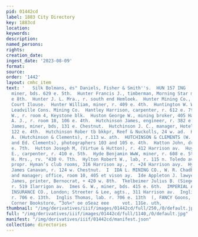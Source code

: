 ```yaml
---
pid: 01442cd
label: 1883 City Directory
key: 1883cd
location: 
keywords: 
description: 
named_persons: 
rights: 
creation_date: 
ingest_date: '2023-08-09'
format: 
source: 
order: '1442'
layout: cmhc_item
text: '   Silk Bolmans, és" Daniels, Fisher & Smith''s.  HUN 157 ING     Hunter Edward,
  miner, bds. 629 e. 5th.  Hunter Francis J., timberman, Morning Star mine, r. 808
  e 8th.  Hunter J. L. Mra., r. south end Hemloek.  Hunter Mining Co., office, basement
  Court Ilouse.  Hunter William, miner, r. 409 e. 4th.  Huntington W. W. surveyor,
  Leadville Cons. Mining Co.  Hantley Harrison, carpenter, r. 612 e. 7th.  Hurd Frank
  W., r. room 4, Keystone blk.  Huston George W., mining broker, 405 Ha:  Hutchinson
  A. J., r. room 18, 106 e. 4th.  Hutchinson James, engineer, r. 382 e. 6th.  Hetchinson
  James, miner, bds, 131 e. Chestnut.  Hutchinson J. C., manager, Hotel Hutchinson,
  122 e. 4th.  Hutchinson Rober tb bkkpr, Reef & Nuckolls, 24 w. ad.  Hutchinson William,
  A. (Hutchinson & Clements), r.113 w. ath.  HUTCHINSON & CLEMENTS (W. A. Hutchinson
  and Ed. Clements), photographers 103 and 105 e. 4th.  Hatton John, driver, r. 512
  e. 7th.  Hutton Joseph M, (Virtue & Hutton), r. 412 Harrison av.  Huyck Charles
  E., carpenter, r. 410 e. 5th.  Hyde Benjamin WwW, miner, r. 608 e. 5th,  Hyde E.
  H. Mrs., rv. "430 ©. Tth.  Hylton Robert W., lab, r. 115 n. Toledo av.  Hyman Manie,
  propr. Hyman’s club rooms, 316 Harrison ay., r. +24 Harrison avy.  Hymas 5&., tailor,
  James Canavan, r. 124 w. Chestnut.  I  IDA L. MINING CO., W. R. Chadbourne, pres’t
  and manager; office, room 10, 405 et vison ay.  Ide Appleton J. lawyer, 120 e. 6th.  Ide
  James, printer, Bernocrat, + 420 w. 8th.  Tkelbeimer Julius B. (Siegel, Kern & Co.),
  r. 519 Ilarrigon av.  Imes G. W., miner, bds. 415 e. 6th.  IMPERIAL AND NORTHERN
  INSURANCE CO., London; Streeter & Lee, agts., 311 Harrison av.  Inglis James, lab.
  r. 706 e. 13th.  Inglis Thomas, lab. r. 706 e. 13th  (, FANCY Goons, STATIONERY,  The
  Corner Bookstore, “3o%<° oe oSeaz eee     vot. 11Ge. uth,                          '
thumbnail: "/img/derivatives/iiif/images/01442cd/full/250,/0/default.jpg"
full: "/img/derivatives/iiif/images/01442cd/full/1140,/0/default.jpg"
manifest: "/img/derivatives/iiif/01442cd/manifest.json"
collection: directories
---
```

